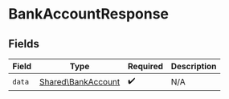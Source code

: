 # BankAccountResponse


## Fields

| Field                                                    | Type                                                     | Required                                                 | Description                                              |
| -------------------------------------------------------- | -------------------------------------------------------- | -------------------------------------------------------- | -------------------------------------------------------- |
| `data`                                                   | [Shared\BankAccount](../../Models/Shared/BankAccount.md) | :heavy_check_mark:                                       | N/A                                                      |